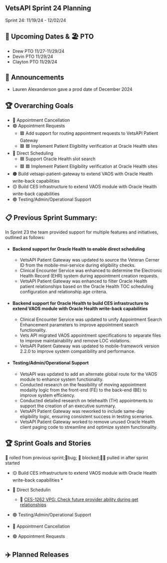 ## VetsAPI Sprint 24 Planning
Sprint 24: 11/19/24 - 12/02/24

## 📅 Upcoming Dates  & 🏖️ PTO
* Drew PTO 11/27-11/29/24
* Devin PTO 11/29/24
* Clayton PTO 11/29/24

## 📣 Announcements
* Lauren Alexanderson gave a prod date of December 2024

## 🏆 Overarching Goals
* 🔴 Appointment Cancellation
* 🟢 Appointment Requests
  * 🟩 Add support for routing appointment requests to VetsAPI Patient Gateway
  * 🟩 🟦 Implement Patient Eligibility verification at Oracle Health sites 
* 🔵 Direct Scheduling
  * 🟦 Support Oracle Health slot search
  *  🟩 🟦 Implement Patient Eligibility verification at Oracle Health sites
* 🟠 Build vetsapi-patient-gateway to extend VAOS with Oracle Health write-back capabilities
* 🟡 Build CES infrastructure to extend VAOS module with Oracle Health write-back capabilities
* 🟣 Testing/Admin/Operational Support
 
## 📋 Previous Sprint Summary:
In Sprint 23 the team provided support for multiple features and initiatives, outlined as follows:  
* #### Backend support for Oracle Health to enable direct scheduling
     * VetsAPI Patient Gateway was updated to source the Veteran Cerner ID from the mobile-mvi-service during eligibility checks.
     * Clinical Encounter Service was enhanced to determine the Electronic Health Record (EHR) system during appointment creation requests.
     * VetsAPI Patient Gateway was enhanced to filter Oracle Health patient relationships based on the Oracle Health TOC scheduling configuration and relationship age criteria.
 
 * #### Backend support for Oracle Health to build CES infrastructure to extend VAOS module with Oracle Health write-back capabilities
    * Clinical Encounter Service was updated to unify Appointment Search Enhancement parameters to improve appointment search functionality.
    * Vets API migrated VAOS appointment specifications to separate files to improve maintainability and remove LOC violations.
    * VetsAPI Patient Gateway was updated to mobile-framework version 2.2.0 to improve system compatibility and performance.
 
* #### Testing/Admin/Operational Support
    * VetsAPI  was updated to add an alternate global route for the VAOS module to enhance system functionality.
    * Conducted research on the feasibility of moving appointment modality logic from the front-end (FE) to the back-end (BE) to improve system efficiency.
    * Conducted detailed research on telehealth (TH) appointments to support the creation of an executive summary.
    * VetsAPI Patient Gateway was reworked to include same-day eligibility logic, ensuring consistent success in testing scenarios.
    * VetsAPI Patient Gateway worked to remove unused Oracle Health client paging code to streamline and optimize system functionality. 

## 🏆 Sprint Goals and Stories
🚧 rolled from previous sprint;🐞bug; 🚫 blocked;🧗‍♀️ pulled in after sprint started 
* 🟡 Build CES infrastructure to extend VAOS module with Oracle Health write-back capabilities
    * 
* 🔵 Direct Schedulin
    * 🚧 [CES-1262 VPG: Check future provider ability during get relationships](https://issues.mobilehealth.va.gov/browse/CES-1262)
* 🟣 Testing/Admin/Operational Support

* 🔴 Appointment Cancellation
 
* 🟢 Appointment Requests

## ✈️ Planned Releases
